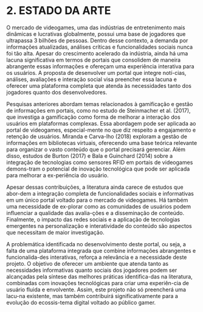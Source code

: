 # 2. ESTADO DA ARTE
O mercado de videogames, uma das indústrias de entretenimento mais dinâmicas e lucrativas globalmente, possui uma base de jogadores que ultrapassa 3 bilhões de pessoas. Dentro desse contexto, a demanda por informações atualizadas, análises críticas e funcionalidades sociais nunca foi tão alta. Apesar do crescimento acelerado da indústria, ainda há uma lacuna significativa em termos de portais que consolidem de maneira abrangente essas informações e ofereçam uma experiência interativa para os usuários. A proposta de desenvolver um portal que integre notí-cias, análises, avaliações e interação social visa preencher essa lacuna e oferecer uma plataforma completa que atenda às necessidades tanto dos jogadores quanto dos desenvolvedores.  

Pesquisas anteriores abordam temas relacionados à gamificação e gestão de informações em portais, como no estudo de Steinmacher et al. (2017), que investiga a gamificação como forma de melhorar a interação dos usuários em plataformas complexas. Essa abordagem pode ser aplicada ao portal de videogames, especial-mente no que diz respeito a engajamento e retenção de usuários. Miranda e Carva-lho (2018) exploram a gestão de informações em bibliotecas virtuais, oferecendo uma base teórica relevante para organizar o vasto conteúdo que o portal precisará gerenciar. Além disso, estudos de Burton (2017) e Bala e Guinchard (2014) sobre a integração de tecnologias como sensores RFID em portais de videogames demons-tram o potencial de inovação tecnológica que pode ser aplicada para melhorar a ex-periência do usuário.  

Apesar dessas contribuições, a literatura ainda carece de estudos que abor-dem a integração completa de funcionalidades sociais e informativas em um único portal voltado para o mercado de videogames. Há também uma necessidade de ex-plorar como as comunidades de usuários podem influenciar a qualidade das avalia-ções e a disseminação de conteúdo. Finalmente, o impacto das redes sociais e a aplicação de tecnologias emergentes na personalização e interatividade do conteúdo são aspectos que necessitam de maior investigação.  

A problemática identificada no desenvolvimento deste portal, ou seja, a falta de uma plataforma integrada que combine informações abrangentes e funcionalida-des interativas, reforça a relevância e a necessidade deste projeto. O objetivo de oferecer um ambiente que atenda tanto as necessidades informativas quanto sociais dos jogadores podem ser alcançadas pela síntese das melhores práticas identifica-das na literatura, combinadas com inovações tecnológicas para criar uma experiên-cia de usuário fluida e envolvente. Assim, este projeto não só preencherá uma lacu-na existente, mas também contribuirá significativamente para a evolução do ecossis-tema digital voltado ao público gamer.


